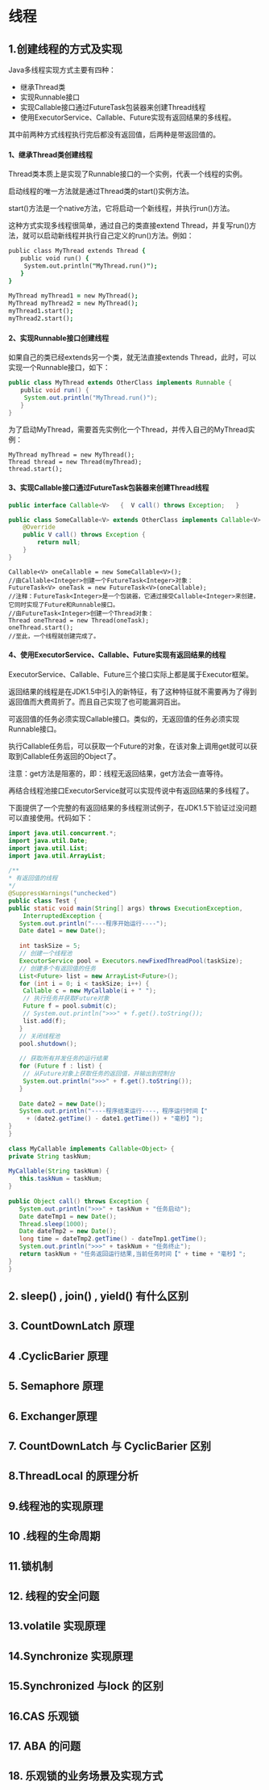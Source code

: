 # 线程

## 1.创建线程的方式及实现
Java多线程实现方式主要有四种：
* 继承Thread类
* 实现Runnable接口 
* 实现Callable接口通过FutureTask包装器来创建Thread线程 
* 使用ExecutorService、Callable、Future实现有返回结果的多线程。

其中前两种方式线程执行完后都没有返回值，后两种是带返回值的。

#### 1、继承Thread类创建线程
   Thread类本质上是实现了Runnable接口的一个实例，代表一个线程的实例。
   
   启动线程的唯一方法就是通过Thread类的start()实例方法。
   
   start()方法是一个native方法，它将启动一个新线程，并执行run()方法。
   
   这种方式实现多线程很简单，通过自己的类直接extend Thread，并复写run()方法，就可以启动新线程并执行自己定义的run()方法。例如：
~~~j
public class MyThread extends Thread {  
　　public void run() {  
　　 System.out.println("MyThread.run()");  
　　}  
}  
 
MyThread myThread1 = new MyThread();  
MyThread myThread2 = new MyThread();  
myThread1.start();  
myThread2.start();
~~~

#### 2、实现Runnable接口创建线程
   如果自己的类已经extends另一个类，就无法直接extends Thread，此时，可以实现一个Runnable接口，如下：
   ~~~java
   public class MyThread extends OtherClass implements Runnable {  
   　　public void run() {  
   　　 System.out.println("MyThread.run()");  
   　　}  
   }  
   ~~~
   为了启动MyThread，需要首先实例化一个Thread，并传入自己的MyThread实例：
   ~~~
   MyThread myThread = new MyThread();  
   Thread thread = new Thread(myThread);  
   thread.start();  
   ~~~
####   3、实现Callable接口通过FutureTask包装器来创建Thread线程
~~~java
public interface Callable<V>   {  V call() throws Exception;   } 
~~~
~~~java
public class SomeCallable<V> extends OtherClass implements Callable<V> {
    @Override
    public V call() throws Exception {
        return null;
    }
}
~~~

~~~
Callable<V> oneCallable = new SomeCallable<V>();   
//由Callable<Integer>创建一个FutureTask<Integer>对象：   
FutureTask<V> oneTask = new FutureTask<V>(oneCallable);   
//注释：FutureTask<Integer>是一个包装器，它通过接受Callable<Integer>来创建，它同时实现了Future和Runnable接口。 
//由FutureTask<Integer>创建一个Thread对象：   
Thread oneThread = new Thread(oneTask);   
oneThread.start();   
//至此，一个线程就创建完成了。
~~~
#### 4、使用ExecutorService、Callable、Future实现有返回结果的线程

ExecutorService、Callable、Future三个接口实际上都是属于Executor框架。

返回结果的线程是在JDK1.5中引入的新特征，有了这种特征就不需要再为了得到返回值而大费周折了。而且自己实现了也可能漏洞百出。

可返回值的任务必须实现Callable接口。类似的，无返回值的任务必须实现Runnable接口。

执行Callable任务后，可以获取一个Future的对象，在该对象上调用get就可以获取到Callable任务返回的Object了。

注意：get方法是阻塞的，即：线程无返回结果，get方法会一直等待。

再结合线程池接口ExecutorService就可以实现传说中有返回结果的多线程了。

下面提供了一个完整的有返回结果的多线程测试例子，在JDK1.5下验证过没问题可以直接使用。代码如下：
~~~java
import java.util.concurrent.*;  
import java.util.Date;  
import java.util.List;  
import java.util.ArrayList;  
  
/** 
* 有返回值的线程 
*/  
@SuppressWarnings("unchecked")  
public class Test {  
public static void main(String[] args) throws ExecutionException,  
    InterruptedException {  
   System.out.println("----程序开始运行----");  
   Date date1 = new Date();  
  
   int taskSize = 5;  
   // 创建一个线程池  
   ExecutorService pool = Executors.newFixedThreadPool(taskSize);  
   // 创建多个有返回值的任务  
   List<Future> list = new ArrayList<Future>();  
   for (int i = 0; i < taskSize; i++) {  
    Callable c = new MyCallable(i + " ");  
    // 执行任务并获取Future对象  
    Future f = pool.submit(c);  
    // System.out.println(">>>" + f.get().toString());  
    list.add(f);  
   }  
   // 关闭线程池  
   pool.shutdown();  
  
   // 获取所有并发任务的运行结果  
   for (Future f : list) {  
    // 从Future对象上获取任务的返回值，并输出到控制台  
    System.out.println(">>>" + f.get().toString());  
   }  
  
   Date date2 = new Date();  
   System.out.println("----程序结束运行----，程序运行时间【"  
     + (date2.getTime() - date1.getTime()) + "毫秒】");  
}  
}  
  
class MyCallable implements Callable<Object> {  
private String taskNum;  
  
MyCallable(String taskNum) {  
   this.taskNum = taskNum;  
}  
  
public Object call() throws Exception {  
   System.out.println(">>>" + taskNum + "任务启动");  
   Date dateTmp1 = new Date();  
   Thread.sleep(1000);  
   Date dateTmp2 = new Date();  
   long time = dateTmp2.getTime() - dateTmp1.getTime();  
   System.out.println(">>>" + taskNum + "任务终止");  
   return taskNum + "任务返回运行结果,当前任务时间【" + time + "毫秒】";  
}  
}  
~~~
## 2. sleep() , join() , yield() 有什么区别


## 3. CountDownLatch 原理


## 4 .CyclicBarier 原理


## 5. Semaphore 原理


## 6. Exchanger原理


## 7. CountDownLatch  与 CyclicBarier 区别


## 8.ThreadLocal 的原理分析


## 9.线程池的实现原理


## 10 .线程的生命周期


## 11.锁机制


## 12. 线程的安全问题


## 13.volatile 实现原理


## 14.Synchronize 实现原理


## 15.Synchronized 与lock 的区别


## 16.CAS 乐观锁


## 17. ABA 的问题


## 18. 乐观锁的业务场景及实现方式


